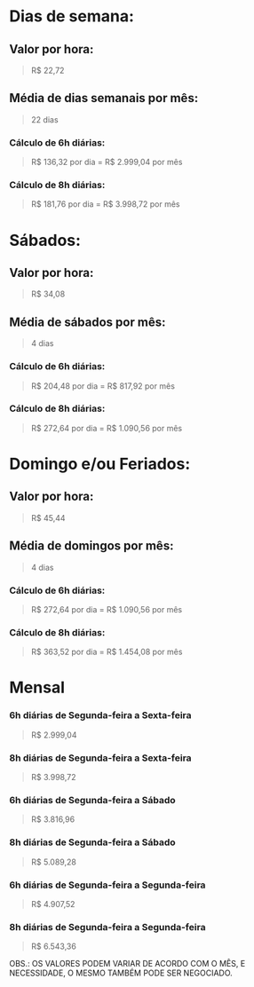 # Dias de semana:
## Valor por hora:
> R$ 22,72

## Média de dias semanais por mês:
> 22 dias

### Cálculo de 6h diárias:
> R$ 136,32 por dia = R$ 2.999,04 por mês

### Cálculo de 8h diárias:
> R$ 181,76 por dia = R$ 3.998,72 por mês



# Sábados:
## Valor por hora:
> R$ 34,08 

## Média de sábados por mês:
> 4 dias

### Cálculo de 6h diárias:
> R$ 204,48 por dia = R$ 817,92 por mês

### Cálculo de 8h diárias:
> R$ 272,64 por dia = R$ 1.090,56 por mês




# Domingo e/ou Feriados:
## Valor por hora:
> R$ 45,44

## Média de domingos por mês:
> 4 dias

### Cálculo de 6h diárias:
> R$ 272,64 por dia = R$ 1.090,56 por mês

### Cálculo de 8h diárias:
> R$ 363,52 por dia = R$ 1.454,08 por mês





# Mensal

### 6h diárias de Segunda-feira a Sexta-feira
> R$ 2.999,04
### 8h diárias de Segunda-feira a Sexta-feira 
> R$ 3.998,72
### 6h diárias de Segunda-feira a Sábado 
> R$ 3.816,96
### 8h diárias de Segunda-feira a Sábado 
> R$ 5.089,28
### 6h diárias de Segunda-feira a Segunda-feira 
> R$ 4.907,52
### 8h diárias de Segunda-feira a Segunda-feira 
> R$ 6.543,36


OBS.: OS VALORES PODEM VARIAR DE ACORDO COM O MÊS, E NECESSIDADE, O MESMO TAMBÉM PODE SER NEGOCIADO.

